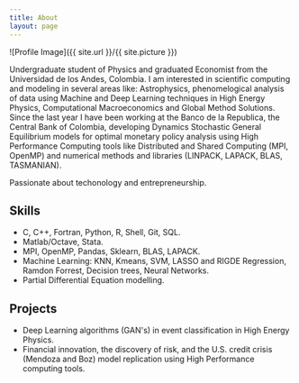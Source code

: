 ```yaml
---
title: About
layout: page
---
```

![Profile Image]({{ site.url }}/{{ site.picture }})

<p>Undergraduate student of Physics and graduated Economist from the Universidad de los Andes, Colombia. I am interested in scientific computing and modeling in several areas like: Astrophysics, phenomelogical analysis of data using Machine and Deep Learning techniques in High Energy Physics, Computational Macroeconomics and Global Method Solutions. Since the last year I have been working at the Banco de la Republica, the Central Bank of Colombia, developing Dynamics Stochastic General Equilibrium models for optimal monetary policy analysis using High Performance Computing tools like Distributed and Shared Computing (MPI, OpenMP) and numerical methods and libraries (LINPACK, LAPACK, BLAS, TASMANIAN).</p>

<p> Passionate about techonology and entrepreneurship.</p>

<h2> Skills</h2>
<ul class="skill-list">
	<li>C, C++, Fortran, Python, R, Shell, Git, SQL.</li>
	<li>Matlab/Octave, Stata.</li>
	<li>MPI, OpenMP, Pandas, Sklearn, BLAS, LAPACK.</li>
	<li>Machine Learning: KNN, Kmeans, SVM, LASSO and RIGDE Regression, Ramdon Forrest, Decision trees, Neural Networks.</li>
	<li>Partial Differential Equation modelling.</li>
</ul>

<h2>Projects</h2>
<ul class="skill-list">
	<li>Deep Learning algorithms (GAN's) in event classification in High Energy Physics.</li>
	<li>Financial innovation, the discovery of risk, and the U.S. credit crisis (Mendoza and Boz) model replication using High Performance computing tools.</li>
</ul>
